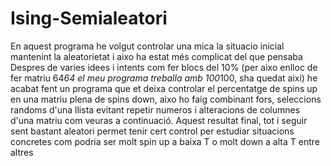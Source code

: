 # Ising-Semialeatori

En aquest programa he volgut controlar una mica la situacio inicial mantenint la aleatorietat i aixo ha estat més complicat del que pensaba
Despres de varies idees i intents com fer blocs del 10% (per aixo enlloc de fer matriu 64*64 el meu programa treballa amb 100*100, sha quedat aixi) he acabat fent un programa que et deixa controlar el percentatge de spins up en una matriu plena de spins down, aixo ho faig combinant fors, seleccions randoms d'una llista evitant repetir numeros i alteracions de columnes d'una matriu com veuras a continuació. Aquest resultat final, tot i seguir sent bastant aleatori permet tenir cert control per estudiar situacions concretes com podria ser molt spin up a baixa T o molt down a alta T entre altres
